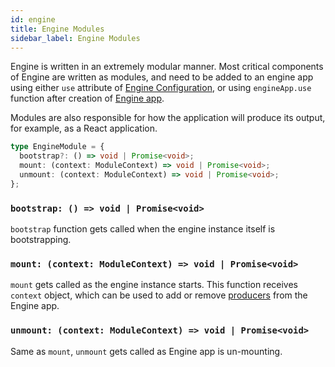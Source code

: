 ```yaml
---
id: engine
title: Engine Modules
sidebar_label: Engine Modules
---
```


Engine is written in an extremely modular manner. Most critical components of
Engine are written as modules, and need to be added to an engine app using
either `use` attribute of [Engine Configuration](/docs/api/engine), or using
`engineApp.use` function after creation of [Engine
app](/docs/api/engine#use-enginemodule).

Modules are also responsible for how the application will produce its output,
for example, as a React application.

```ts
type EngineModule = {
  bootstrap?: () => void | Promise<void>;
  mount: (context: ModuleContext) => void | Promise<void>;
  unmount: (context: ModuleContext) => void | Promise<void>;
};
```
### `bootstrap: () => void | Promise<void>`

`bootstrap` function gets called when the engine instance itself is bootstrapping.

### `mount: (context: ModuleContext) => void | Promise<void>`

`mount` gets called as the engine instance starts. This function receives
`context` object, which can be used to add or remove
[producers](/docs/api/producer) from the Engine app.

### `unmount: (context: ModuleContext) => void | Promise<void>`

Same as `mount`, `unmount` gets called as Engine app is un-mounting.
